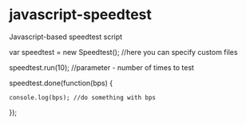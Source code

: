 javascript-speedtest
====================

Javascript-based speedtest script

  var speedtest = new Speedtest(); //here you can specify custom files
  
  speedtest.run(10); //parameter - number of times to test
  
  speedtest.done(function(bps) {
  
    console.log(bps); //do something with bps
    
  });
